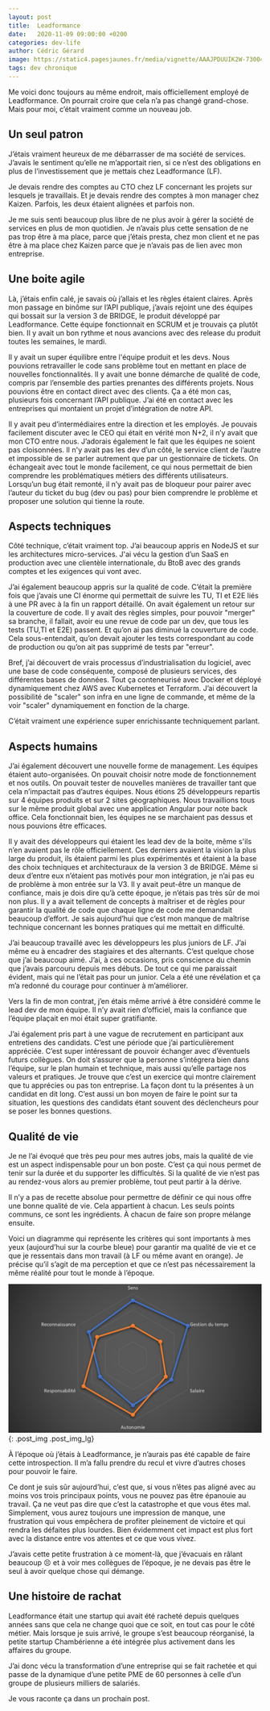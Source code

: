 ```yaml
---
layout: post
title:  Leadformance
date:   2020-11-09 09:00:00 +0200
categories: dev-life
author: Cédric Gérard
image: https://static4.pagesjaunes.fr/media/vignette/AAAJPDUUIK2W-73004.gif
tags: dev chronique
---
```


Me voici donc toujours au même endroit, mais officiellement employé de Leadformance. On pourrait croire que cela n’a pas changé grand-chose. Mais pour moi, c’était vraiment comme un nouveau job.

## Un seul patron

J’étais vraiment heureux de me débarrasser de ma société de services. J’avais le sentiment qu’elle ne m’apportait rien, si ce n’est des obligations en plus de l’investissement que je mettais chez Leadformance (LF).

Je devais rendre des comptes au CTO chez LF concernant les projets sur lesquels je travaillais. Et je devais rendre des comptes à mon manager chez Kaizen. Parfois, les deux étaient alignées et parfois non.

Je me suis senti beaucoup plus libre de ne plus avoir à gérer la société de services en plus de mon quotidien. Je n’avais plus cette sensation de ne pas trop être à ma place, parce que j’étais presta, chez mon client et ne pas être à ma place chez Kaizen parce que je n’avais pas de lien avec mon entreprise.

## Une boite agile

Là, j’étais enfin calé, je savais où j’allais et les règles étaient claires. Après mon passage en binôme sur l’API publique, j’avais rejoint une des équipes qui bossait sur la version 3 de BRIDGE, le produit développé par Leadformance. Cette équipe fonctionnait en SCRUM et je trouvais ça plutôt bien. Il y avait un bon rythme et nous avancions avec des release du produit toutes les semaines, le mardi. 

Il y avait un super équilibre entre l'équipe produit et les devs. Nous pouvions retravailler le code sans problème tout en mettant en place de nouvelles fonctionnalités. Il y avait une bonne démarche de qualité de code, compris par l’ensemble des parties prenantes des différents projets. Nous pouvions être en contact direct avec des clients. Ça a été mon cas, plusieurs fois concernant l’API publique. J’ai été en contact avec les entreprises qui montaient un projet d’intégration de notre API.

Il y avait peu d’intermédiaires entre la direction et les employés. Je pouvais facilement discuter avec le CEO qui était en vérité mon N+2, il n’y avait que mon CTO entre nous. J’adorais également le fait que les équipes ne soient pas cloisonnées. Il n'y avait pas les dev d’un côté, le service client de l’autre et impossible de se parler autrement que par un gestionnaire de tickets. On échangeait avec tout le monde facilement, ce qui nous permettait de bien comprendre les problématiques métiers des différents utilisateurs. Lorsqu’un bug était remonté, il n’y avait pas de bloqueur pour pairer avec l’auteur du ticket du bug (dev ou pas) pour bien comprendre le problème et proposer une solution qui tienne la route.

## Aspects techniques

Côté technique, c’était vraiment top. J’ai beaucoup appris en NodeJS et sur les architectures micro-services. J'ai vécu la gestion d’un SaaS en production avec une clientèle internationale, du BtoB avec des grands comptes et les exigences qui vont avec.

J’ai également beaucoup appris sur la qualité de code. C’était la première fois que j’avais une CI énorme qui permettait de suivre les TU, TI et E2E liés à une PR avec à la fin un rapport détaillé. On avait également un retour sur la couverture de code. Il y avait des règles simples, pour pouvoir "merger" sa branche, il fallait, avoir eu une revue de code par un dev, que tous les tests (TU,TI et E2E) passent. Et qu’on ai pas diminué la couverture de code. Cela sous-entendait, qu’on devait ajouter les tests correspondant au code de production ou qu’on ait pas supprimé de tests par "erreur".

Bref, j’ai découvert de vrais processus d’industrialisation du logiciel, avec une base de code conséquente, composé de plusieurs services, des différentes bases de données. Tout ça conteneurisé avec Docker et déployé dynamiquement chez AWS avec Kubernetes et Terraform. J’ai découvert la possibilité de "scaler" son infra en une ligne de commande, et même de la voir "scaler" dynamiquement en fonction de la charge.

C’était vraiment une expérience super enrichissante techniquement parlant.

## Aspects humains

J’ai également découvert une nouvelle forme de management. Les équipes étaient auto-organisées. On pouvait choisir notre mode de fonctionnement et nos outils. On pouvait tester de nouvelles manières de travailler tant que cela n’impactait pas d’autres équipes. Nous étions 25 développeurs repartis sur 4 équipes produits et sur 2 sites géographiques. Nous travaillions tous sur le même produit global avec une application Angular pour note back office. Cela fonctionnait bien, les équipes ne se marchaient pas dessus et nous pouvions être efficaces.

Il y avait des développeurs qui étaient les lead dev de la boite, même s'ils n’en avaient pas le rôle officiellement. Ces derniers avaient la vision la plus large du produit, ils étaient parmi les plus expérimentés et étaient à la base des choix techniques et architecturaux de la version 3 de BRIDGE. Même si deux d’entre eux n’étaient pas motivés pour mon intégration, je n’ai pas eu de problème à mon entrée sur la V3. Il y avait peut-être un manque de confiance, mais je dois dire qu’à cette époque, je n’étais pas très sûr de moi non plus. Il y a avait tellement de concepts à maîtriser et de règles pour garantir la qualité de code que chaque ligne de code me demandait beaucoup d’effort. Je sais aujourd’hui que c’est mon manque de maîtrise technique concernant les bonnes pratiques qui me mettait en difficulté.

J’ai beaucoup travaillé avec les développeurs les plus juniors de LF. J’ai même eu à encadrer des stagiaires et des alternants. C’est quelque chose que j’ai beaucoup aimé. J’ai, à ces occasions, pris conscience du chemin que j’avais parcouru depuis mes débuts. De tout ce qui me paraissait évident, mais qui ne l’était pas pour un junior. Cela a été une révélation et ça m’a redonné du courage pour continuer à m’améliorer.

Vers la fin de mon contrat, j’en étais même arrivé à être considéré comme le lead dev de mon équipe. Il n’y avait rien d’officiel, mais la confiance que l’équipe plaçait en moi était super gratifiante.

J’ai également pris part à une vague de recrutement en participant aux entretiens des candidats. C’est une période que j’ai particulièrement appréciée. C’est super intéressant de pouvoir échanger avec d’éventuels futurs collègues. On doit s’assurer que la personne s’intégrera bien dans l’équipe, sur le plan humain et technique, mais aussi qu’elle partage nos valeurs et pratiques. Je trouve que c’est un exercice qui montre clairement que tu apprécies ou pas ton entreprise. La façon dont tu la présentes à un candidat en dit long. C’est aussi un bon moyen de faire le point sur ta situation, les questions des candidats étant souvent des déclencheurs pour se poser les bonnes questions.

## Qualité de vie

Je ne l’ai évoqué que très peu pour mes autres jobs, mais la qualité de vie est un aspect indispensable pour un bon poste. C’est ça qui nous permet de tenir sur la durée et du supporter les difficultés. Si la qualité de vie n’est pas au rendez-vous alors au premier problème, tout peut partir à la dérive.

Il n’y a pas de recette absolue pour permettre de définir ce qui nous offre une bonne qualité de vie. Cela appartient à chacun. Les seuls points communs, ce sont les ingrédients. À chacun de faire son propre mélange ensuite.

Voici un diagramme qui représente les critères qui sont importants à mes yeux (aujourd’hui sur la courbe bleue) pour garantir ma qualité de vie et ce que je ressentais dans mon travail (à LF ou même avant en orange). Je précise qu’il s’agit de ma perception et que ce n’est pas nécessairement la même réalité pour tout le monde à l’époque.

![qualite de vie](/assets/posts/leadformance/graph_qualite_vie.jpg){: .post_img .post_img_lg}

À l’époque où j’étais à Leadformance, je n’aurais pas été capable de faire cette introspection. Il m’a fallu prendre du recul et vivre d’autres choses pour pouvoir le faire.

Ce dont je suis sûr aujourd’hui, c’est que, si vous n’êtes pas aligné avec au moins vos trois principaux points, vous ne pouvez pas être épanouie au travail. Ça ne veut pas dire que c’est la catastrophe et que vous êtes mal. Simplement, vous aurez toujours une impression de manque, une frustration qui vous empêchera de profiter pleinement de victoire et qui rendra les défaites plus lourdes. Bien évidemment cet impact est plus fort avec la distance entre vos attentes et ce que vous vivez.

J’avais cette petite frustration à ce moment-là, que j’évacuais en râlant beaucoup 😣 et à voir mes collègues de l’époque, je ne devais pas être le seul à avoir quelque chose qui démange.

## Une histoire de rachat

Leadformance était une startup qui avait été racheté depuis quelques années sans que cela ne change quoi que ce soit, en tout cas pour le côté métier. Mais lorsque je suis arrivé, le groupe s’est beaucoup réorganisé, la petite startup Chambérienne a été intégrée plus activement dans les affaires du groupe.

J’ai donc vécu la transformation d’une entreprise qui se fait rachetée et qui passe de la dynamique d’une petite PME de 60 personnes à celle d’un groupe de plusieurs milliers de salariés.

Je vous raconte ça dans un prochain post.